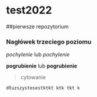 # test2022 
##pierwsze repozytorium
### Nagłówek trzeciego poziomu
*pochylenie* lub _pochylenie_

**pogrubienie** lub __pogrubienie__
>cytowanie

`dłuzszystesestktkt ktk tkt k`
